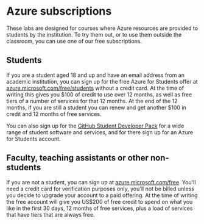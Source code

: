 # Azure subscriptions

These labs are designed for courses where Azure resources are provided to students by the institution. To try them out, or to use them outside the classroom, you can use one of our free subscriptions.

## Students

If you are a student aged 18 and up and have an email address from an academic institution, you can sign up for the free Azure for Students offer at [azure.microsoft.com/free/students](https://azure.microsoft.com/free/students/?WT.mc_id=iotcurriculum-github-jabenn) without a credit card. At the time of writing this gives you $100 of credit to use over 12 months, as well as free tiers of a number of services for that 12 months. At the end of the 12 months, if you are still a student you can renew and get another $100 in credit and 12 months of free services.

You can also sign up for the [GitHub Student Developer Pack](https://education.github.com/pack?WT.mc_id=iotcurriculum-github-jabenn) for a wide range of student software and services, and for there sign up for an Azure for Students account.

## Faculty, teaching assistants or other non-students

If you are not a student, you can sign up at [azure.microsoft.com/free](https://azure.microsoft.com/free/?WT.mc_id=iotcurriculum-github-jabenn). You'll need a credit card for verification purposes only, you'll not be billed unless you decide to upgrade your account to a paid offering. At the time of writing the free account will give you US$200 of free credit to spend on what you like in the first 30 days, 12 months of free services, plus a load of services that have tiers that are always free.
